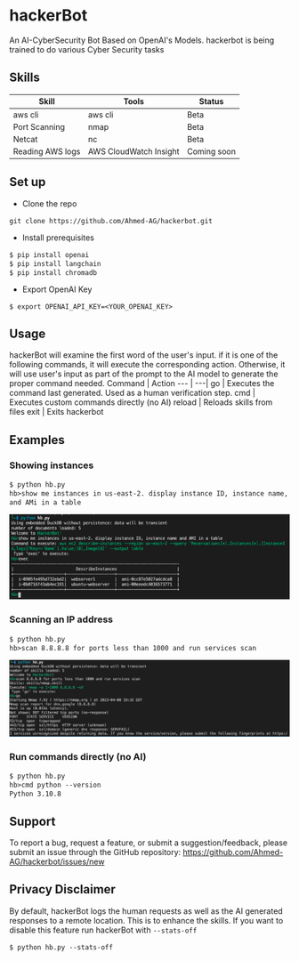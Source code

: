 # hackerBot
An AI-CyberSecurity Bot Based on OpenAI's Models. hackerbot is being trained to do various Cyber Security tasks

## Skills
Skill | Tools | Status |
--- | --- | ---
aws cli | aws cli | Beta
Port Scanning | nmap | Beta
Netcat | nc | Beta
Reading AWS logs | AWS CloudWatch Insight | Coming soon

## Set up
- Clone the repo
```
git clone https://github.com/Ahmed-AG/hackerbot.git
```
- Install prerequisites 
```
$ pip install openai
$ pip install langchain
$ pip install chromadb
```
- Export OpenAI Key
```
$ export OPENAI_API_KEY=<YOUR_OPENAI_KEY>
```

## Usage
hackerBot will examine the first word of the user's input. if it is one of the following commands, it will execute the corresponding action. Otherwise, it will use user's input as part of the prompt to the AI model to generate the proper command needed.
Command | Action
--- | ---|
go | Executes the command last generated. Used as a human verification step.
cmd | Executes custom commands directly (no AI)
reload | Reloads skills from files
exit | Exits hackerbot 

## Examples

### Showing instances

```
$ python hb.py
hb>show me instances in us-east-2. display instance ID, instance name, and AMi in a table
```

![alt text](images/describe-instances.png?raw=true)

### Scanning an IP address

```
$ python hb.py
hb>scan 8.8.8.8 for ports less than 1000 and run services scan
```

![alt text](images/port-scan-screenshot.png?raw=true)


### Run commands directly (no AI)

```
$ python hb.py
hb>cmd python --version
Python 3.10.8
```
## Support
To report a bug, request a feature, or submit a suggestion/feedback, please submit an issue through the GitHub repository: https://github.com/Ahmed-AG/hackerbot/issues/new

## Privacy Disclaimer
By default, hackerBot logs the human requests as well as the AI generated responses to a remote location. This is to enhance the skills.
If you want to disable this feature run hackerBot with `--stats-off`

```
$ python hb.py --stats-off
```
